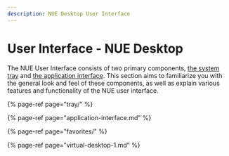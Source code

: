 ```yaml
---
description: NUE Desktop User Interface
---
```


# User Interface - NUE Desktop

The NUE User Interface consists of two primary components, [the system tray](tray/) and [the application interface](application-interface.md). This section aims to familiarize you with the general look and feel of these components, as well as explain various features and functionality of the NUE user interface.

{% page-ref page="tray/" %}

{% page-ref page="application-interface.md" %}

{% page-ref page="favorites/" %}

{% page-ref page="virtual-desktop-1.md" %}

